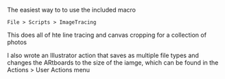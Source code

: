 The easiest way to to use the included macro

	File > Scripts > ImageTracing

This does all of hte line tracing and canvas cropping for a collection of photos


I also wrote an Illustrator action that saves as multiple file types and changes the ARtboards to the size of the iamge, which can be found in the Actions > User Actions menu